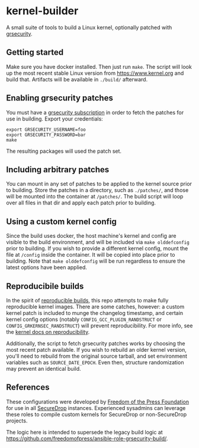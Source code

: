 # kernel-builder

A small suite of tools to build a Linux kernel, optionally patched with [grsecurity].

## Getting started

Make sure you have docker installed. Then just run `make`.
The script will look up the most recent stable Linux version from https://www.kernel.org
and build that. Artifacts will be available in `./build/` afterward.

## Enabling grsecurity patches

You must have a [grsecurity subscription] in order to fetch the patches for use in building.
Export your credentials:

```
export GRSECURITY_USERNAME=foo
export GRSECURITY_PASSWORD=bar
make
```

The resulting packages will used the patch set.

## Including arbitrary patches

You can mount in any set of patches to be applied to the kernel
source prior to building. Store the patches in a directory,
such as `./patches/`, and those will be mounted into the container at `/patches/`.
The build script will loop over all files in that dir and apply each
patch prior to building.

## Using a custom kernel config

Since the build uses docker, the host machine's kernel and config are visible
to the build environment, and will be included via `make olddefconfig` prior
to building. If you wish to provide a different kernel config, mount the file
at `/config` inside the container. It will be copied into place prior to building.
Note that `make olddefconfig` will be run regardless to ensure the latest
options have been applied.

## Reproducibile builds
In the spirit of [reproducible builds], this repo attempts to make fully reproducible
kernel images. There are some catches, however: a custom kernel patch is included
to munge the changelog timestamp, and certain kernel config options (notably 
`CONFIG_GCC_PLUGIN_RANDSTRUCT` or `CONFIG_GRKERNSEC_RANDSTRUCT`) will prevent reproducibility.
For more info, see the [kernel docs on reproducibility].

Additionally, the script to fetch grsecurity patches works by choosing the most recent patch
available. If you wish to rebuild an older kernel version, you'll need to rebuild from the
original source tarball, and set environment variables such as `SOURCE_DATE_EPOCH`. Even then,
structure randomization may prevent an identical build.

## References

These configurations were developed by [Freedom of the Press Foundation] for
use in all [SecureDrop] instances. Experienced sysadmins can leverage these
roles to compile custom kernels for SecureDrop or non-SecureDrop projects.

The logic here is intended to supersede the legacy build logic at
https://github.com/freedomofpress/ansible-role-grsecurity-build/.

[Freedom of the Press Foundation]: https://freedom.press
[SecureDrop]: https://securedrop.org
[grsecurity]: https://grsecurity.net/
[grsecurity subscription]: https://grsecurity.net/business_support.php
[reproducible builds]: https://reproducible-builds.org/
[kernel docs on reproducibility]: https://www.kernel.org/doc/html/latest/kbuild/reproducible-builds.html
